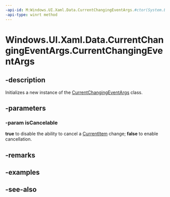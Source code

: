 ```yaml
---
-api-id: M:Windows.UI.Xaml.Data.CurrentChangingEventArgs.#ctor(System.Boolean)
-api-type: winrt method
---
```


<!-- Method syntax
public CurrentChangingEventArgs(System.Boolean isCancelable)
-->

# Windows.UI.Xaml.Data.CurrentChangingEventArgs.CurrentChangingEventArgs

## -description
Initializes a new instance of the [CurrentChangingEventArgs](currentchangingeventargs.md) class.


## -parameters
### -param isCancelable
**true** to disable the ability to cancel a [CurrentItem](icollectionview_currentitem.md) change; **false** to enable cancellation.

## -remarks

## -examples

## -see-also
